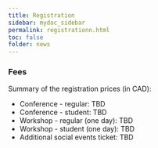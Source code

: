 ```yaml
---
title: Registration
sidebar: mydoc_sidebar
permalink: registrationn.html
toc: false
folder: news
---
```


### Fees
Summary of the registration prices (in CAD):
* Conference - regular: TBD
* Conference - student: TBD
* Workshop - regular (one day): TBD
* Workshop - student (one day): TBD
* Additional social events ticket: TBD